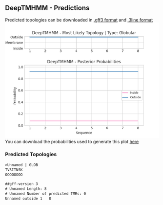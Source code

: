 ## DeepTMHMM - Predictions
Predicted topologies can be downloaded in [.gff3 format](TMRs.gff3) and [.3line format](predicted_topologies.3line)
![picture](plot.png)
You can download the probabilities used to generate this plot [here](Unnamed_probs.csv)
### Predicted Topologies
```
>Unnamed | GLOB
TVSITNSK
OOOOOOOO

```


```
##gff-version 3
# Unnamed Length: 8
# Unnamed Number of predicted TMRs: 0
Unnamed	outside	1	8				

```
